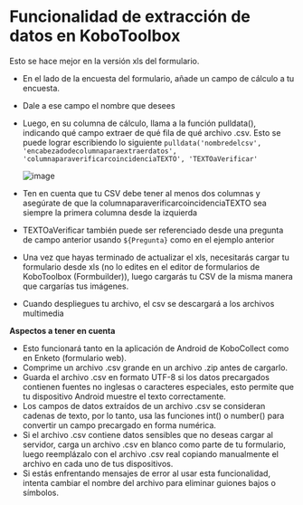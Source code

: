 # Funcionalidad de extracción de datos en KoboToolbox

Esto se hace mejor en la versión xls del formulario.

-   En el lado de la encuesta del formulario, añade un campo de cálculo a tu encuesta.
-   Dale a ese campo el nombre que desees
-   Luego, en su columna de cálculo, llama a la función pulldata(), indicando
    qué campo extraer de qué fila de qué archivo .csv. Esto se puede lograr
    escribiendo lo siguiente
    `pulldata('nombredelcsv', 'encabezadodecolumnaparaextraerdatos', 'columnaparaverificarcoincidenciaTEXTO', 'TEXTOaVerificar'`

    ![image](/images/pull_data_kobotoolbox/xls.png)

-   Ten en cuenta que tu CSV debe tener al menos dos columnas y asegúrate de que la
    columnaparaverificarcoincidenciaTEXTO sea siempre la primera columna desde la izquierda
-   TEXTOaVerificar también puede ser referenciado desde una pregunta de campo anterior
    usando `${Pregunta}` como en el ejemplo anterior
-   Una vez que hayas terminado de actualizar el xls, necesitarás cargar tu formulario
    desde xls (no lo edites en el editor de formularios de KoboToolbox (Formbuilder)), luego cargarás tu CSV
    de la misma manera que cargarías tus imágenes.
-   Cuando despliegues tu archivo, el csv se descargará a los archivos multimedia

**Aspectos a tener en cuenta**

-   Esto funcionará tanto en la aplicación de Android de KoboCollect como en Enketo (formulario web).
-   Comprime un archivo .csv grande en un archivo .zip antes de cargarlo.
-   Guarda el archivo .csv en formato UTF-8 si los datos precargados contienen fuentes no inglesas
    o caracteres especiales, esto permite que tu dispositivo Android muestre el texto
    correctamente.
-   Los campos de datos extraídos de un archivo .csv se consideran cadenas de texto,
    por lo tanto, usa las funciones int() o number() para convertir un campo precargado
    en forma numérica.
-   Si el archivo .csv contiene datos sensibles que no deseas cargar al
    servidor, carga un archivo .csv en blanco como parte de tu formulario, luego reemplázalo
    con el archivo .csv real copiando manualmente el archivo en cada uno de tus dispositivos.
-   Si estás enfrentando mensajes de error al usar esta funcionalidad, intenta cambiar el nombre del archivo para eliminar guiones bajos o símbolos.